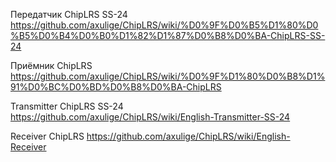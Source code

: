 Передатчик ChipLRS SS-24   https://github.com/axulige/ChipLRS/wiki/%D0%9F%D0%B5%D1%80%D0%B5%D0%B4%D0%B0%D1%82%D1%87%D0%B8%D0%BA-ChipLRS-SS-24

Приёмник ChipLRS  https://github.com/axulige/ChipLRS/wiki/%D0%9F%D1%80%D0%B8%D1%91%D0%BC%D0%BD%D0%B8%D0%BA-ChipLRS

Transmitter ChipLRS SS-24    https://github.com/axulige/ChipLRS/wiki/English-Transmitter-SS-24


Receiver ChipLRS   https://github.com/axulige/ChipLRS/wiki/English-Receiver

